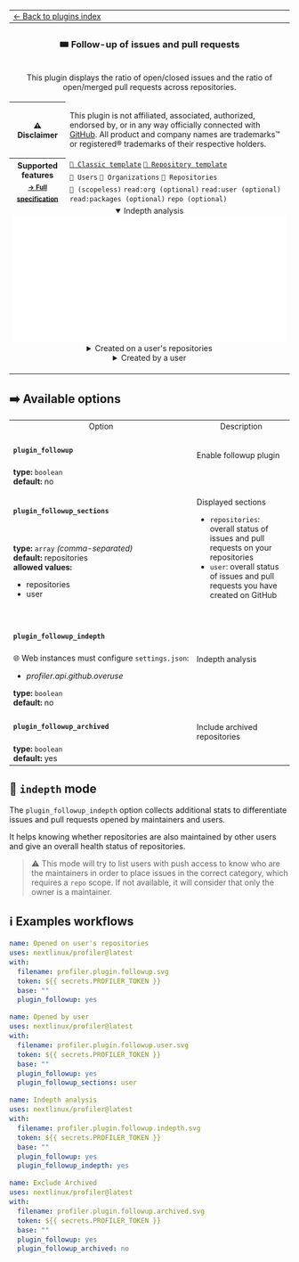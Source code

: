 <!--header-->
<table>
  <tr><td colspan="2"><a href="/README.md#-plugins">← Back to plugins index</a></td></tr>
  <tr><th colspan="2"><h3>🎟️ Follow-up of issues and pull requests</h3></th></tr>
  <tr><td colspan="2" align="center"><p>This plugin displays the ratio of open/closed issues and the ratio of open/merged pull requests across repositories.</p>
</td></tr>
  <tr><th>⚠️ Disclaimer</th><td><p>This plugin is not affiliated, associated, authorized, endorsed by, or in any way officially connected with <a href="https://github.com">GitHub</a>.
All product and company names are trademarks™ or registered® trademarks of their respective holders.</p>
</td></tr>
  <tr>
    <th rowspan="3">Supported features<br><sub><a href="metadata.yml">→ Full specification</a></sub></th>
    <td><a href="/source/templates/classic/README.md"><code>📗 Classic template</code></a> <a href="/source/templates/repository/README.md"><code>📘 Repository template</code></a></td>
  </tr>
  <tr>
    <td><code>👤 Users</code> <code>👥 Organizations</code> <code>📓 Repositories</code></td>
  </tr>
  <tr>
    <td><code>🔑 (scopeless)</code> <code>read:org (optional)</code> <code>read:user (optional)</code> <code>read:packages (optional)</code> <code>repo (optional)</code></td>
  </tr>
  <tr>
    <td colspan="2" align="center">
      <details open><summary>Indepth analysis</summary><img src="https://github.com/nextlinux/profiler/blob/examples/profiler.plugin.followup.indepth.svg" alt=""></img></details>
      <details><summary>Created on a user's repositories</summary><img src="https://github.com/nextlinux/profiler/blob/examples/profiler.plugin.followup.svg" alt=""></img></details>
      <details><summary>Created by a user</summary><img src="https://github.com/nextlinux/profiler/blob/examples/profiler.plugin.followup.user.svg" alt=""></img></details>
      <img width="900" height="1" alt="">
    </td>
  </tr>
</table>
<!--/header-->

## ➡️ Available options

<!--options-->
<table>
  <tr>
    <td align="center" nowrap="nowrap">Option</i></td><td align="center" nowrap="nowrap">Description</td>
  </tr>
  <tr>
    <td nowrap="nowrap"><h4><code>plugin_followup</code></h4></td>
    <td rowspan="2"><p>Enable followup plugin</p>
<img width="900" height="1" alt=""></td>
  </tr>
  <tr>
    <td nowrap="nowrap"><b>type:</b> <code>boolean</code>
<br>
<b>default:</b> no<br></td>
  </tr>
  <tr>
    <td nowrap="nowrap"><h4><code>plugin_followup_sections</code></h4></td>
    <td rowspan="2"><p>Displayed sections</p>
<ul>
<li><code>repositories</code>: overall status of issues and pull requests on your repositories</li>
<li><code>user</code>: overall status of issues and pull requests you have created on GitHub</li>
</ul>
<img width="900" height="1" alt=""></td>
  </tr>
  <tr>
    <td nowrap="nowrap"><b>type:</b> <code>array</code>
<i>(comma-separated)</i>
<br>
<b>default:</b> repositories<br>
<b>allowed values:</b><ul><li>repositories</li><li>user</li></ul></td>
  </tr>
  <tr>
    <td nowrap="nowrap"><h4><code>plugin_followup_indepth</code></h4></td>
    <td rowspan="2"><p>Indepth analysis</p>
<img width="900" height="1" alt=""></td>
  </tr>
  <tr>
    <td nowrap="nowrap">🌐 Web instances must configure <code>settings.json</code>:
<ul>
<li><i>profiler.api.github.overuse</i></li>
</ul>
<b>type:</b> <code>boolean</code>
<br>
<b>default:</b> no<br></td>
  </tr>
  <tr>
    <td nowrap="nowrap"><h4><code>plugin_followup_archived</code></h4></td>
    <td rowspan="2"><p>Include archived repositories</p>
<img width="900" height="1" alt=""></td>
  </tr>
  <tr>
    <td nowrap="nowrap"><b>type:</b> <code>boolean</code>
<br>
<b>default:</b> yes<br></td>
  </tr>
</table>
<!--/options-->

## 🔎 `indepth` mode

The `plugin_followup_indepth` option collects additional stats to differentiate issues and pull requests opened by maintainers and users.

It helps knowing whether repositories are also maintained by other users and give an overall health status of repositories.

> ⚠️ This mode will try to list users with push access to know who are the maintainers in order to place issues in the correct category, which requires a `repo` scope. If not available, it will consider that only the owner is a maintainer.

## ℹ️ Examples workflows

<!--examples-->
```yaml
name: Opened on user's repositories
uses: nextlinux/profiler@latest
with:
  filename: profiler.plugin.followup.svg
  token: ${{ secrets.PROFILER_TOKEN }}
  base: ""
  plugin_followup: yes

```
```yaml
name: Opened by user
uses: nextlinux/profiler@latest
with:
  filename: profiler.plugin.followup.user.svg
  token: ${{ secrets.PROFILER_TOKEN }}
  base: ""
  plugin_followup: yes
  plugin_followup_sections: user

```
```yaml
name: Indepth analysis
uses: nextlinux/profiler@latest
with:
  filename: profiler.plugin.followup.indepth.svg
  token: ${{ secrets.PROFILER_TOKEN }}
  base: ""
  plugin_followup: yes
  plugin_followup_indepth: yes

```
```yaml
name: Exclude Archived
uses: nextlinux/profiler@latest
with:
  filename: profiler.plugin.followup.archived.svg
  token: ${{ secrets.PROFILER_TOKEN }}
  base: ""
  plugin_followup: yes
  plugin_followup_archived: no

```
<!--/examples-->
